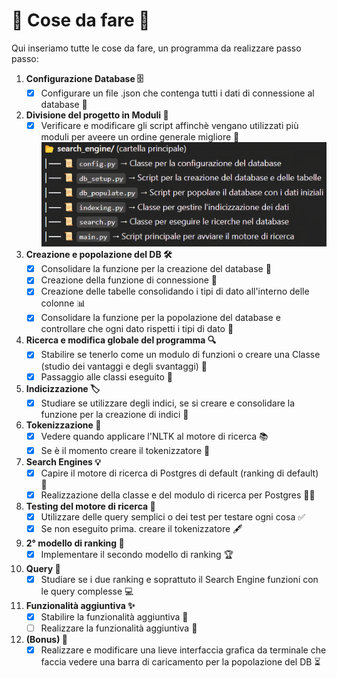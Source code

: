 # 🚀 Cose da fare 🚀

Qui inseriamo tutte le cose da fare, un programma da realizzare passo passo:
1. **Configurazione Database 🗄️**
    - [X] Configurare un file .json che contenga tutti i dati di connessione al database 🔐
2. **Divisione del progetto in Moduli 📂**
    - [X] Verificare e modificare gli script affinchè vengano utilizzati più moduli per aveere un ordine generale migliore 🔄
    ![Struttura](struttura.jpg)
3. **Creazione e popolazione del DB 🛠️**
    - [X] Consolidare la funzione per la creazione del database 💾
    - [X] Creazione della funzione di connessione 🔗
    - [X] Creazione delle tabelle consolidando i tipi di dato all'interno delle colonne 📊
    - [X] Consolidare la funzione per la popolazione del database e controllare che ogni dato rispetti i tipi di dato 🧐
4. **Ricerca e modifica globale del programma 🔍**
    - [X] Stabilire se tenerlo come un modulo di funzioni o creare una Classe (studio dei vantaggi e degli svantaggi) 🧩
    - [X] Passaggio alle classi eseguito 📜
5. **Indicizzazione 🏷️**
    - [X] Studiare se utilizzare degli indici, se si creare e consolidare la funzione per la creazione di indici 📑
6. **Tokenizzazione 🧠**
    - [X] Vedere quando applicare l'NLTK al motore di ricerca 📚
    - [X] Se è il momento creare il tokenizzatore 📝
7. **Search Engines 💡**
    - [X] Capire il motore di ricerca di Postgres di default (ranking di default) 🤖
    - [X] Realizzazione della classe e del modulo di ricerca per Postgres 🧑‍💻
8. **Testing del motore di ricerca 🧪**
    - [X] Utilizzare delle query semplici o dei test per testare ogni cosa ✅
    - [X] Se non eseguito prima. creare il tokenizzatore 🖋️
9. **2° modello di ranking 🏅**
    - [X] Implementare il secondo modello di ranking 🏆
10. **Query 💬**
    - [X] Studiare se i due ranking e soprattuto il Search Engine funzioni con le query complesse 💻
11. **Funzionalità aggiuntiva ✨**
    - [X] Stabilire la funzionalità aggiuntiva 🎯
    - [ ] Realizzare la funzionalità aggiuntiva 🏁
12. **(Bonus) 🎁**
    - [X] Realizzare e modificare una lieve interfaccia grafica da terminale che faccia vedere una barra di caricamento per la popolazione del DB ⏳
